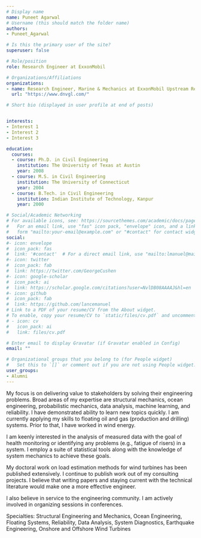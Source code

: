 ```yaml
---
# Display name
name: Puneet Agarwal
# Username (this should match the folder name)
authors:
- Puneet_Agarwal

# Is this the primary user of the site?
superuser: false

# Role/position
role: Research Engineer at ExxonMobil

# Organizations/Affiliations
organizations:
- name: Research Engineer, Marine & Mechanics at ExxonMobil Upstream Research Company
  url: "https://www.dnvgl.com/"

# Short bio (displayed in user profile at end of posts)


interests:
- Interest 1
- Interest 2
- Interest 3

education:
  courses:
  - course: Ph.D. in Civil Engineering
    institution: The University of Texas at Austin
    year: 2008
  - course: M.S. in Civil Engineering
    institution: The University of Connecticut
    year: 2004
  - course: B.Tech. in Civil Engineering
    institution: Indian Institute of Technology, Kanpur
    year: 2000

# Social/Academic Networking
# For available icons, see: https://sourcethemes.com/academic/docs/page-builder/#icons
#   For an email link, use "fas" icon pack, "envelope" icon, and a link in the
#   form "mailto:your-email@example.com" or "#contact" for contact widget.
social:
#- icon: envelope
#  icon_pack: fas
#  link: '#contact'  # For a direct email link, use "mailto:lmanuel@mail.utexas.edu".
#- icon: twitter
#  icon_pack: fab
#  link: https://twitter.com/GeorgeCushen
#- icon: google-scholar
#  icon_pack: ai
#  link: https://scholar.google.com/citations?user=NvlDB08AAAAJ&hl=en
#- icon: github
#  icon_pack: fab
#  link: https://github.com/lancemanuel
# Link to a PDF of your resume/CV from the About widget.
# To enable, copy your resume/CV to `static/files/cv.pdf` and uncomment the lines below.
# - icon: cv
#   icon_pack: ai
#   link: files/cv.pdf

# Enter email to display Gravatar (if Gravatar enabled in Config)
email: ""

# Organizational groups that you belong to (for People widget)
#   Set this to `[]` or comment out if you are not using People widget.
user_groups:
- Alumni
---
```

My focus is on delivering value to stakeholders by solving their engineering problems. Broad areas of my expertise are structural mechanics, ocean engineering, probabilistic mechanics, data analysis, machine learning, and reliability. I have demonstrated ability to learn new topics quickly. I am currently applying my skills to floating oil and gas (production and drilling) systems. Prior to that, I have worked in wind energy.

I am keenly interested in the analysis of measured data with the goal of health monitoring or identifying any problems (e.g., fatigue of risers) in a system. I employ a suite of statistical tools along with the knowledge of system mechanics to achieve these goals.

My doctoral work on load estimation methods for wind turbines has been published extensively. I continue to publish work out of my consulting projects. I believe that writing papers and staying current with the technical literature would make one a more effective engineer.

I also believe in service to the engineering community. I am actively involved in organizing sessions in conferences.

Specialties: Structural Engineering and Mechanics, Ocean Engineering, Floating Systems, Reliability, Data Analysis, System Diagnostics, Earthquake Engineering, Onshore and Offshore Wind Turbines 